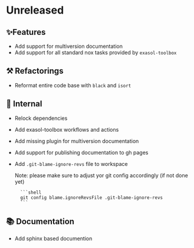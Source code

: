 # Unreleased

## ✨Features

* Add support for multiversion documentation
* Add support for all standard nox tasks provided by `exasol-toolbox`

## ⚒️ Refactorings

* Reformat entire code base with `black` and `isort`

## 🔩 Internal

* Relock dependencies
* Add exasol-toolbox workflows and actions
* Add missing plugin for multiversion documentation
* Add support for publishing documentation to gh pages
* Add `.git-blame-ignore-revs` file to workspace

    Note: please make sure to adjust yor git config accordingly (if not done yet)

        ```shell
        git config blame.ignoreRevsFile .git-blame-ignore-revs
        ```

## 📚 Documentation

* Add sphinx based documention

